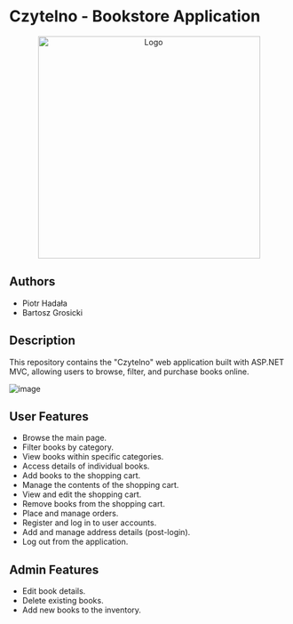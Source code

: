 # Czytelno - Bookstore Application
<div align="center">
  <img src="https://github.com/Grosik212/BookstoreMVC/assets/100710744/40176eab-d3a0-40be-ada2-a02a427acfe1" alt="Logo" width="400" />
</div>

## Authors
- Piotr Hadała
- Bartosz Grosicki


## Description
This repository contains the "Czytelno" web application built with ASP.NET MVC, allowing users to browse, filter, and purchase books online.

![image](https://github.com/Grosik212/BookstoreMVC/assets/100710744/716814a8-0406-4cd5-a02b-fd2e7b034df3)


## User Features
- Browse the main page.
- Filter books by category.
- View books within specific categories.
- Access details of individual books.
- Add books to the shopping cart.
- Manage the contents of the shopping cart.
- View and edit the shopping cart.
- Remove books from the shopping cart.
- Place and manage orders.
- Register and log in to user accounts.
- Add and manage address details (post-login).
- Log out from the application.

## Admin Features
- Edit book details.
- Delete existing books.
- Add new books to the inventory.
